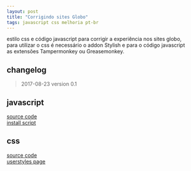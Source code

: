 ```yaml
---
layout: post
title: "Corrigindo sites Globo"
tags: javascript css melhoria pt-br
---
```


estilo css e código javascript para corrigir a experiência nos sites globo, para utilizar o css é necessário o addon Stylish e para o código javascript as extensões Tampermonkey ou Greasemonkey.

## changelog
> 2017-08-23 version 0.1  

## javascript
[source code](https://github.com/h01000110/js-scripts/blob/master/correcao-globo.user.js)  
[install script](https://github.com/h01000110/js-scripts/raw/master/correcao-globo.user.js)

## css
[source code](https://github.com/h01000110/css-fix-stylish/blob/master/correcao-globo.css)  
[userstyles page](https://userstyles.org/styles/149575/corrigindo-sites-globo)
